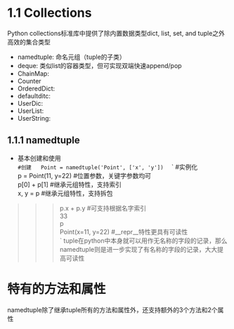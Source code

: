 # 1.1 Collections
Python collections标准库中提供了除内置数据类型dict, list, set, and tuple之外高效的集合类型  
* namedtuple: 命名元组（tuple的子类）
* deque: 类似list的容器类型，但可实现双端快速append/pop
* ChainMap: 
* Counter  
* OrderedDict:  
* defaultditc:  
* UserDic:  
* UserList:  
* UserString:  

## 1.1.1 namedtuple
* 基本创建和使用    
`
#创建  
Point = namedtuple('Point', ['x', 'y'])  
`
`
#实例化  
p = Point(11, y=22) #位置参数，关键字参数均可  
p[0] + p[1]  #继承元组特性，支持索引  
x, y = p #继承元组特性，支持拆包  
>>> p.x + p.y  #可支持根据名字索引  
33  
>>> p  
Point(x=11, y=22)  #__repr__特性更具有可读性    
`
tuple在python中本身就可以用作无名称的字段的记录，那么namedtuple则是进一步实现了有名称的字段的记录，大大提高可读性  

# 特有的方法和属性  
namedtuple除了继承tuple所有的方法和属性外，还支持额外的3个方法和2个属性
